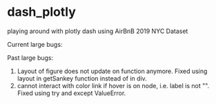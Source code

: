 # dash_plotly
playing around with plotly dash using AirBnB 2019 NYC Dataset

Current large bugs: 

Past large bugs: 
1) Layout of figure does not update on function anymore. Fixed using layout in getSankey function instead of in div. 
2) cannot interact with color link if hover is on node, i.e. label is not "". Fixed using try and except ValueError. 

